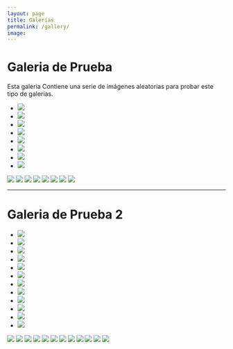 ```yaml
---
layout: page
title: Galerías
permalink: /gallery/
image: 
---
```


# Galeria de Prueba

Esta galeria Contiene una serie de imágenes aleatorias para probar este tipo de galerías.

<div class="top0">
    <ul>
        <li><a href="#img_3"><img src="03.jpg"></a></li>
        <li><a href="#img_4"><img src="04.jpg"></a></li>
        <li><a href="#img_5"><img src="27ac-5.png"></a></li>
        <li><a href="#img_6"><img src="CimaNorte_TiposDeNubes.jpg"></a></li>
        <li><a href="#img_7"><img src="Biggest_hailstone.jpg"></a></li>
        <li><a href="#img_8"><img src="dscn0059-copie.jpg"></a></li>
        <li><a href="#img_9"><img src="20200813_174038.jpg"></a></li>
        <li><a href="#img_10"><img src="Mapa_distro.png"></a></li>
    </ul>

  <a href="#_3" class="lightbox trans" id="img_3"><img src="03.jpg"></a>
  <a href="#_4" class="lightbox trans" id="img_4"><img src="04.jpg"></a>
  <a href="#_5" class="lightbox trans" id="img_5"><img src="27ac-5.png"></a>
  <a href="#_6" class="lightbox trans" id="img_6"><img src="CimaNorte_TiposDeNubes.jpg"></a>
  <a href="#_7" class="lightbox trans" id="img_7"><img src="Biggest_hailstone.jpg"></a>
  <a href="#_8" class="lightbox trans" id="img_8"><img src="dscn0059-copie.jpg"></a>
  <a href="#_9" class="lightbox trans" id="img_9"><img src="20200813_174038.jpg"></a>
  <a href="#_10" class="lightbox trans" id="img_10"><img src="Mapa_distro.png"></a>
</div>

*** 

# Galeria de Prueba 2

<div class="top0">
    <ul>
        <li><a href="#img_b1"><img src="01.jpg"></a></li>
        <li><a href="#img_b2"><img src="02.jpg"></a></li>
        <li><a href="#img_b3"><img src="04.jpg"></a></li>
        <li><a href="#img_b4"><img src="03.jpg"></a></li>
        <li><a href="#img_b5"><img src="27ac-5.png"></a></li>
        <li><a href="#img_b6"><img src="CimaNorte_TiposDeNubes.jpg"></a></li>
        <li><a href="#img_b7"><img src="Biggest_hailstone.jpg"></a></li>
        <li><a href="#img_b8"><img src="dscn0059-copie.jpg"></a></li>
        <li><a href="#img_b9"><img src="20200813_174038.jpg"></a></li>
        <li><a href="#img_b10"><img src="Mapa_distro.png"></a></li>
        <li><a href="#img_b11"><img src="20200813_174038.jpg"></a></li>
        <li><a href="#img_b12"><img src="storm_3fps_en.gif"></a></li>
    </ul>

  <a href="#_b1" class="lightbox trans" id="img_b1"><img src="01.jpg"></a>
  <a href="#_b2" class="lightbox trans" id="img_b2"><img src="02.jpg"></a>
  <a href="#_b3" class="lightbox trans" id="img_b3"><img src="04.jpg"></a>
  <a href="#_b4" class="lightbox trans" id="img_b4"><img src="03.jpg"></a>
  <a href="#_b5" class="lightbox trans" id="img_b5"><img src="27ac-5.png"></a>
  <a href="#_b6" class="lightbox trans" id="img_b6"><img src="CimaNorte_TiposDeNubes.jpg"></a>
  <a href="#_b7" class="lightbox trans" id="img_b7"><img src="Biggest_hailstone.jpg"></a>
  <a href="#_b8" class="lightbox trans" id="img_b8"><img src="dscn0059-copie.jpg"></a>
  <a href="#_b9" class="lightbox trans" id="img_b9"><img src="20200813_174038.jpg"></a>
  <a href="#_b10" class="lightbox trans" id="img_b10"><img src="Mapa_distro.png"></a>
  <a href="#_b11" class="lightbox trans" id="img_b11"><img src="20200813_174038.jpg"></a>
  <a href="#_b12" class="lightbox trans" id="img_b12"><img src="storm_3fps_en.gif"></a>
</div>



